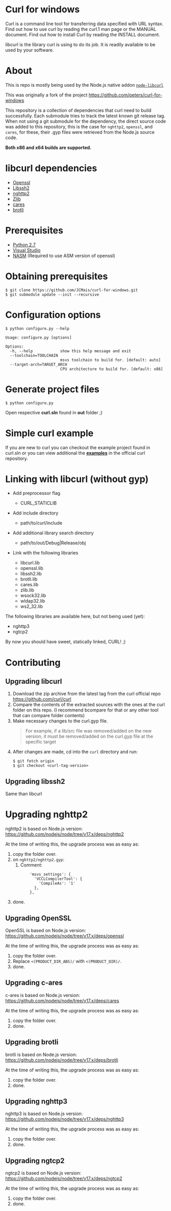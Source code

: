 # Curl for windows

Curl is a command line tool for transferring data specified with URL
syntax. Find out how to use curl by reading the curl.1 man page or the
MANUAL document. Find out how to install Curl by reading the INSTALL
document.

libcurl is the library curl is using to do its job. It is readily
available to be used by your software.

# About

This is repo is mostly being used by the Node.js native addon [`node-libcurl`](https://github.com/JCMais/node-libcurl)

This was originally a fork of the project https://github.com/peters/curl-for-windows

This repository is a collection of dependencies that curl need to build successfully.
Each submodule tries to track the latest known git release tag. When not using a git submodule
for the dependency, the direct source code was added to this repository, this is the case for
`nghttp2`, `openssl`, and `cares`, for these, their .gyp files were retrieved from the Node.js
source code.

**Both x86 and x64 builds are supported.**

# libcurl dependencies

- [Openssl](https://github.com/openssl/openssl)
- [Libssh2](http://libssh2.org)
- [nghttp2](https://nghttp2.org/)
- [Zlib](http://zlib.net)
- [cares](https://c-ares.haxx.se/)
- [brotli](https://github.com/google/brotli)

# Prerequisites

* [Python 2.7](python.org)
* [Visual Studio](https://visualstudio.microsoft.com/pt-br/vs/community/)
* [NASM](https://www.nasm.us/) (Required to use ASM version of openssl)

# Obtaining prerequisites 
	
    $ git clone https://github.com/JCMais/curl-for-windows.git
    $ git submodule update --init --recursive
      
# Configuration options
    
    $ python configure.py --help

```
Usage: configure.py [options]

Options:
  -h, --help            show this help message and exit
  --toolchain=TOOLCHAIN
                        msvs toolchain to build for. [default: auto]
  --target-arch=TARGET_ARCH
                        CPU architecture to build for. [default: x86]
```

# Generate project files

    $ python configure.py 

Open respective **curl.sln** found in **out** folder ;)

# Simple curl example

If you are new to curl you can checkout the example project
found in curl.sln or you can view additional the **[examples](https://github.com/bagder/curl/tree/master/docs/examples)**
in the official curl repository.

# Linking with libcurl (without gyp)

- Add preprocessor flag 
  - CURL_STATICLIB
 
- Add include directory
	- path/to/curl/include

- Add additional library search directory
	- path/to/out/Debug|Release/obj
	
- Link with the following libraries
  - libcurl.lib
  - openssl.lib
  - libssh2.lib
  - brotli.lib
  - cares.lib
  - zlib.lib
  - wsock32.lib
  - wldap32.lib
  - ws2_32.lib

The following libraries are available here, but not being used (yet):
- nghttp3
- ngtcp2
  
By now you should have sweet, statically linked, CURL! ;)

# Contributing

## Upgrading libcurl

1. Download the zip archive from the latest tag from the curl official repo https://github.com/curl/curl
2. Compare the contents of the extracted sources with the ones at the curl folder on this repo. (I recommend bcompare for that or any other tool that can compare folder contents)
3. Make necessary changes to the curl.gyp file.
   > For example, if a lib/src file was removed/added on the new version, it must be 
   > removed/added on the curl.gyp file at the specific target
4. After changes are made, cd into the `curl` directory and run:
    ```shell
    $ git fetch origin
    $ git checkout <curl-tag-version>
    ```

## Upgrading libssh2

Same than libcurl

# Upgrading nghttp2

nghttp2 is based on Node.js version: https://github.com/nodejs/node/tree/v17.x/deps/nghttp2

At the time of writing this, the upgrade process was as easy as:
1. copy the folder over.
2. on `nghttp2/nghttp2.gyp`:
   1. Comment:
      ```
          'msvs_settings': {
            'VCCLCompilerTool': {
              'CompileAs': '1'
            },
          },
      ```
3. done.

## Upgrading OpenSSL

OpenSSL is based on Node.js version: https://github.com/nodejs/node/tree/v17.x/deps/openssl

At the time of writing this, the upgrade process was as easy as:
1. copy the folder over.
2. Replace `<(PRODUCT_DIR_ABS)/` with `<(PRODUCT_DIR)/`.
3. done.

## Upgrading c-ares

c-ares is based on Node.js version: https://github.com/nodejs/node/tree/v17.x/deps/cares

At the time of writing this, the upgrade process was as easy as:
1. copy the folder over.
2. done.

## Upgrading brotli

brotli is based on Node.js version: https://github.com/nodejs/node/tree/v17.x/deps/brotli

At the time of writing this, the upgrade process was as easy as:
1. copy the folder over.
2. done.

## Upgrading nghttp3

nghttp3 is based on Node.js version: https://github.com/nodejs/node/tree/v17.x/deps/nghttp3

At the time of writing this, the upgrade process was as easy as:
1. copy the folder over.
2. done.


## Upgrading ngtcp2

ngtcp2 is based on Node.js version: https://github.com/nodejs/node/tree/v17.x/deps/ngtcp2

At the time of writing this, the upgrade process was as easy as:
1. copy the folder over.
2. done.

